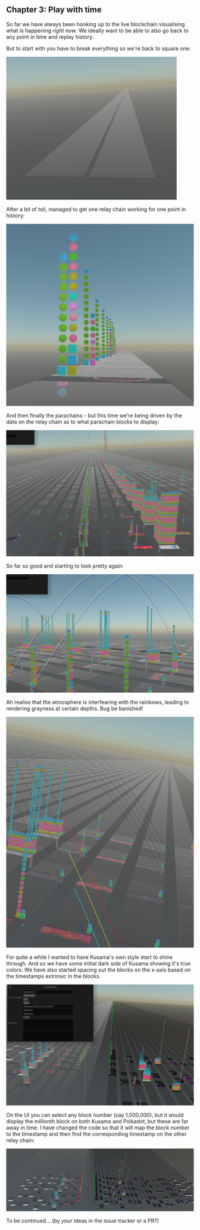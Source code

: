 ## Chapter 3: Play with time

So far we have always been hooking up to the live blockchain visualising what is happening _right now_. We ideally want to be able to also go back to any point in time and replay history.

But to start with you have to break everything so we're back to square one:

![broken](chapter3/Screenshot%20from%202022-05-22%2013-22-57.png)

After a bit of toil, managed to get one relay chain working for one point in history:

![relay-point-in-time](chapter3/Screenshot%20from%202022-05-24%2010-30-43.png)

And then finally the parachains - but this time we're being driven by the data on the relay chain as to what parachain blocks to display:

![parachains-in-time](chapter3/Screenshot%20from%202022-05-26%2007-42-37.png)

So far so good and starting to look pretty again:

![pretty-good](chapter3/Screenshot%20from%202022-05-29%2007-05-21.png)

Ah realise that the atmosphere is interfearing with the rainbows, leading to rendering grayness at certain depths. Bug be banished!

![bug-banishd](chapter3/Screenshot%20from%202022-05-29%2007-09-49.png)

For quite a while I wanted to have Kusama's own style start to shine through. And so we have some initial dark side of Kusama showing it's true colors. We have also started spacing out the blocks on the x-axis based on the timestamps extrinsic in the blocks.

![darkside](chapter3/Screenshot%20from%202022-06-03%2016-21-36.png)

On the UI you can select any block number (say 1,000,000), but it would display the millionth block on both Kusama and Polkadot, but these are far away in time. I have changed the code so that it will map the block number to the timestamp and then find the corresponding timestamp on the other relay chain:

![truetime](chapter3/Screenshot%20from%202022-06-04%2019-36-54.png)


To be continued... (by _your_ ideas in the issue tracker or a PR?)